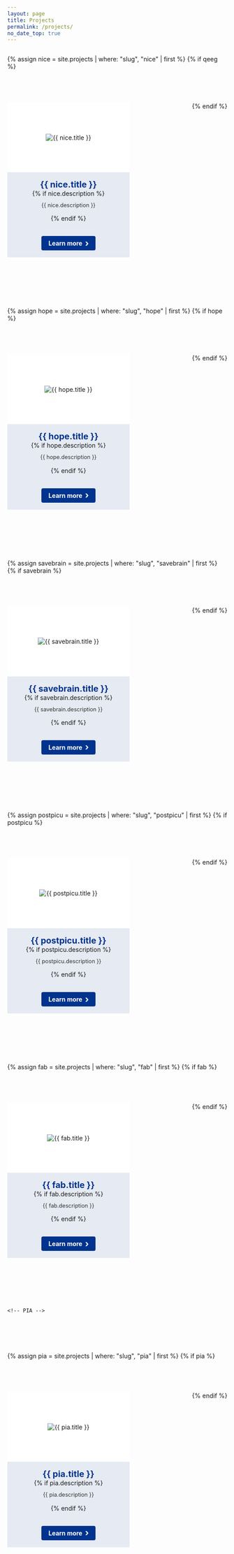 ```yaml
---
layout: page
title: Projects
permalink: /projects/
no_date_top: true
---
```

<style>
  .projects-container {
    display: flex;
    flex-wrap: wrap;
    gap: 60px 60px; /* First value controls row gap (vertical), second controls column gap (horizontal) */
    justify-content: space-between;
    margin-bottom: 40px; /* Increased from 30px */
    width: 100%;
  }

  .project-card {
    flex: 0 1 calc(45% - 30px); /* Reduced from 50% to make cards smaller */
    max-width: calc(45% - 30px); /* Reduced from 50% to make cards smaller */
    min-width: 280px; /* Slightly reduced from 300px */
    display: block;
    border: none;
    overflow: hidden;
    text-decoration: none;
    color: inherit;
    margin-bottom: 40px; /* Increased from 20px to add more vertical spacing */
    background-color: #e5eaf3;
  }

  /* This ensures we maintain left alignment when there's an odd number of items */
  .projects-container::after {
    content: "";
    flex: 0 1 calc(45% - 30px); /* Match the new card size */
    max-width: calc(45% - 30px); /* Match the new card size */
  }

  .project-image {
    height: 160px; /* Reduced from 180px */
    overflow: hidden;
    display: flex;
    align-items: center;
    justify-content: center;
    background-color: white; /* Add white background */
  }

  .project-image img {
    max-width: 100%;     /* Image won't exceed container width */
    max-height: 100%;    /* Image won't exceed container height */
    object-fit: contain; /* Ensures the image is scaled to fit within box while maintaining aspect ratio */
    display: block;      /* Removes any extra space below image */
  }

  .project-content {
    padding: 16px;
    text-align: center;
    background-color: transparent;
  }

  .project-title {
    margin: 0;
    font-size: 1.4em;
    color: #00338d; /* UKE blue color */
    font-weight: 700;
  }
  
  .project-description {
    margin-top: 10px;
    font-size: 0.9em;
    color: #333;
    line-height: 1.4;
    overflow: hidden;
    display: -webkit-box;
    -webkit-line-clamp: 3; /* Limit to 3 lines */
    -webkit-box-orient: vertical;
    text-overflow: ellipsis;
    max-height: 3.9em; /* Approximately 3 lines */
  }

  .project-footer {
    padding: 16px;
    text-align: center;
  }

  .button-with-chevron {
    display: inline-block;
    background-color: #00338d; /* UKE blue color */
    color: #ffffff;
    font-weight: bold;
    padding: 8px 16px;
    border-radius: 4px;
    text-decoration: none;
    position: relative;
    padding-right: 30px;
    cursor: pointer;
  }

  .button-with-chevron:after {
    content: "›";
    position: absolute;
    right: 15px;
    font-size: 20px;
    top: 50%;
    transform: translateY(-50%);
  }
  
  /* Media query to ensure proper sizing on smaller screens */
  @media (max-width: 768px) {
    .project-card {
      flex: 0 1 100%;
      max-width: 100%;
    }
    
    .projects-container {
      gap: 40px; /* Slightly reduce gap on mobile */
    }
  }
</style>

<div class="projects-container">
  
  <!-- NICE -->
  {% assign nice = site.projects | where: "slug", "nice" | first %}
  {% if qeeg %}
  <div class="project-card">
    <div class="project-image">
      <img src="{{ nice.image | default: '/assets/img/projects/qeeg.png' | relative_url }}" alt="{{ nice.title }}">
    </div>
    <div class="project-content">
      <h3 class="project-title"><strong>{{ nice.title }}</strong></h3>
      {% if nice.description %}
      <p class="project-description">{{ nice.description }}</p>
      {% endif %}
    </div>
    <div class="project-footer">
      <a href="{{ nice.url | relative_url }}" class="button-with-chevron">Learn more</a>
    </div>
  </div>
  {% endif %}
  
  <!-- HOPE -->
  {% assign hope = site.projects | where: "slug", "hope" | first %}
  {% if hope %}
  <div class="project-card">
    <div class="project-image">
      <img src="{{ hope.image | default: '/assets/img/projects/hope.png' | relative_url }}" alt="{{ hope.title }}">
    </div>
    <div class="project-content">
      <h3 class="project-title"><strong>{{ hope.title }}</strong></h3>
      {% if hope.description %}
      <p class="project-description">{{ hope.description }}</p>
      {% endif %}
    </div>
    <div class="project-footer">
      <a href="{{ hope.url | relative_url }}" class="button-with-chevron">Learn more</a>
    </div>
  </div>
  {% endif %}

  <!-- SaVeBRAIN -->
  {% assign savebrain = site.projects | where: "slug", "savebrain" | first %}
  {% if savebrain %}
  <div class="project-card">
    <div class="project-image">
      <img src="{{ savebrain.image | default: '/assets/img/projects/savebrain.png' | relative_url }}" alt="{{ savebrain.title }}">
    </div>
    <div class="project-content">
      <h3 class="project-title"><strong>{{ savebrain.title }}</strong></h3>
      {% if savebrain.description %}
      <p class="project-description">{{ savebrain.description }}</p>
      {% endif %}
    </div>
    <div class="project-footer">
      <a href="{{ savebrain.url | relative_url }}" class="button-with-chevron">Learn more</a>
    </div>
  </div>
  {% endif %}
  
  <!-- Post-PICU -->
 {% assign postpicu = site.projects | where: "slug", "postpicu" | first %}
 {% if postpicu %}
  <div class="project-card">
    <div class="project-image">
      <img src="{{ postpicu.image | default: '/assets/img/projects/postpicu.png' | relative_url }}" alt="{{ postpicu.title }}">
    </div>
    <div class="project-content">
      <h3 class="project-title"><strong>{{ postpicu.title }}</strong></h3>
      {% if postpicu.description %}
      <p class="project-description">{{ postpicu.description }}</p>
      {% endif %}
    </div>
    <div class="project-footer">
      <a href="{{ postpicu.url | relative_url }}" class="button-with-chevron">Learn more</a>
    </div>
  </div>
  {% endif %}

  <!-- FAB -->
  {% assign fab = site.projects | where: "slug", "fab" | first %}
  {% if fab %}
  <div class="project-card">
    <div class="project-image">
      <img src="{{ fab.image | default: '/assets/img/projects/fab.png' | relative_url }}" alt="{{ fab.title }}">
    </div>
    <div class="project-content">
      <h3 class="project-title"><strong>{{ fab.title }}</strong></h3>
      {% if fab.description %}
      <p class="project-description">{{ fab.description }}</p>
      {% endif %}
    </div>
    <div class="project-footer">
      <a href="{{ fab.url | relative_url }}" class="button-with-chevron">Learn more</a>
    </div>
  </div>
  {% endif %}
  
    <!-- PIA -->
  {% assign pia = site.projects | where: "slug", "pia" | first %}
  {% if pia %}
  <div class="project-card">
    <div class="project-image">
      <img src="{{ pia.image | default: '/assets/img/projects/pia.png' | relative_url }}" alt="{{ pia.title }}">
    </div>
    <div class="project-content">
      <h3 class="project-title"><strong>{{ pia.title }}</strong></h3>
      {% if pia.description %}
      <p class="project-description">{{ pia.description }}</p>
      {% endif %}
    </div>
    <div class="project-footer">
      <a href="{{ pia.url | relative_url }}" class="button-with-chevron">Learn more</a>
    </div>
  </div>
  {% endif %}

</div>